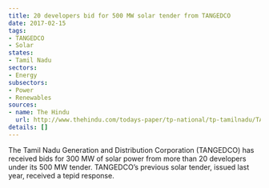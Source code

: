 ```yaml
---
title: 20 developers bid for 500 MW solar tender from TANGEDCO
date: 2017-02-15
tags:
- TANGEDCO
- Solar
states:
- Tamil Nadu
sectors:
- Energy
subsectors:
- Power
- Renewables
sources:
- name: The Hindu
  url: http://www.thehindu.com/todays-paper/tp-national/tp-tamilnadu/TANGEDCO-gets-bids-for-300-MW-of-solar-power/article17290823.ece
details: []
---
```


The Tamil Nadu Generation and Distribution Corporation (TANGEDCO) has received bids for 300 MW of solar power from more than 20 developers under its 500 MW tender. TANGEDCO’s previous solar tender, issued last year, received a tepid response.
